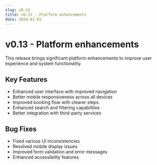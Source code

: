 ```yaml
---
slug: v0-13
title: v0.13 - Platform enhancements
date: 2024-01-01
---
```


# v0.13 - Platform enhancements

This release brings significant platform enhancements to improve user experience and system functionality.

## Key Features

- Enhanced user interface with improved navigation
- Better mobile responsiveness across all devices
- Improved booking flow with clearer steps
- Enhanced search and filtering capabilities
- Better integration with third-party services

## Bug Fixes

- Fixed various UI inconsistencies
- Resolved mobile display issues
- Improved form validation and error messages
- Enhanced accessibility features

